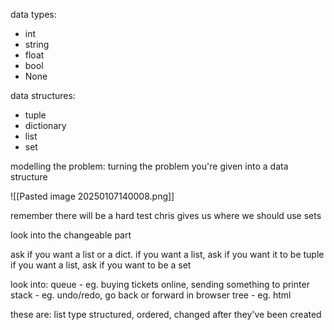data types:
- int
- string
- float
- bool
- None

data structures:
- tuple
- dictionary
- list
- set

modelling the problem: turning the problem you're given into a data structure

![[Pasted image 20250107140008.png]]


remember there will be a hard test chris gives us where we should use sets

look into the changeable part

ask if you want a list or a dict.
if you want a list, ask if you want it to be tuple
if you want a list, ask if you want to be a set


look into:
queue - eg. buying tickets online, sending something to printer
stack - eg. undo/redo, go back or forward in browser
tree - eg. html

these are:
list type structured,
ordered,
changed after they've been created
